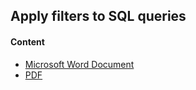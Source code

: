<h2>Apply filters to SQL queries</h2>
<h4>Content</h4>

- [Microsoft Word Document](https://github.com/pbroding/apply-filters-to-SQL-queries/blob/main/Apply-filters-to-SQL-queries-PB.docx)
- [PDF](https://github.com/pbroding/apply-filters-to-SQL-queries/blob/main/Apply-filters-to-SQL-queries-PB.pdf)
